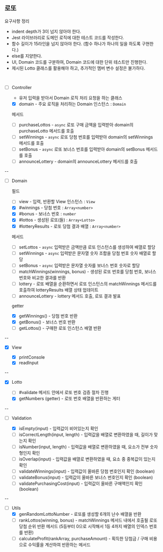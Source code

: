 ## 로또

요구사항 정리

- indent depth가 3이 넘지 않아야 한다.
- Jest 라이브러리로 도메인 로직에 대한 테스트 코드를 작성한다.
- 함수 길이가 15라인을 넘지 않아야 한다. (함수 하나가 하나의 일을 하도록 구현한다.)
- else를 지양한다.
- UI, Domain 코드를 구분하여, Domain 코드에 대한 단위 테스트만 진행한다.
- 제시된 Lotto 클래스를 활용해야 하고, 추가적인 멤버 변수 설정은 불가하다.

<br />

- [ ] Controller

  - 유저 입력을 받아서 Domain 로직 처리 요청을 하는 클래스
  - [x] domain - 주요 로직을 처리하는 Domain 인스턴스 : `Domain`

  메서드

  - [ ] purchaseLottos - `async` 로또 구매 금액을 입력받아 domain의 purchaseLotto 메서드를 호출
  - [ ] setWinnings - `async` 로또 당첨 번호를 입력받아 domain의 setWinnings 메서드를 호출
  - [ ] setBonus - `async` 로또 보너스 번호를 입력받아 domain의 setBonus 메서드를 호출
  - [ ] announceLottery - domain의 announceLottery 메서드를 호출

--

- [ ] Domain

  필드

  - [ ] view - 입력, 반환할 View 인스턴스 : `View`
  - [x] #winnings - 당첨 번호 : `Array<number>`
  - [x] #bonus - 보너스 번호 : `number`
  - [x] #lottos - 생성된 로또(들) : `Array<Lotto>`
  - [x] #lotteryResults - 로또 당첨 결과 배열 : `Array<number>`

  메서드

  - [ ] setLottos - `async` 입력받은 금액만큼 로또 인스턴스를 생성하여 배열로 할당
  - [ ] setWinnings - `async` 입력받은 문자열 숫자 조합을 당첨 번호 숫자 배열로 할당
  - [ ] setBonus - `async` 입력받은 문자열 숫자를 보너스 번호 숫자로 할당
  - [ ] matchWinnings(winnings, bonus) - 생성된 로또 번호를 당첨 번호, 보너스 번호와 비교한 결과를 반환
  - [ ] lottery - 로또 배열을 순환하면서 로또 인스턴스의 matchWinnings 메서드를 호출하여 lotteryResults 배열 상태 업데이트
  - [ ] announceLottery - lottery 메서드 호출, 로또 결과 발표

  getter

  - [x] getWinnings() - 당첨 번호 반환
  - [x] getBonus() - 보너스 번호 반환
  - [ ] getLottos() - 구매한 로또 인스턴스 배열 반환

--

- [x] View

  - [x] printConsole
  - [x] readInput

--

- [x] Lotto

  - [ ] #validate 메서드 안에서 로또 번호 검증 절차 진행
  - [x] getNumbers (getter) - 로또 번호 배열을 반환하는 게터

--

- [ ] Validation

  - [x] isEmpty(input) - 입력값이 비어있는지 확인
  - [ ] isCorrectLength(input, length) - 입력값을 배열로 변환하였을 때, 길이가 맞는지 확인
  - [ ] isNumber(input, length) - 입력값을 배열로 변환하였을 때, 요소가 전부 숫자형인지 확인
  - [ ] isOverlap(input) - 입력값을 배열로 변환하였을 때, 요소 중 중복값이 있는지 확인
  - [ ] validateWinnings(input) - 입력값이 올바른 당첨 번호인지 확인 (boolean)
  - [ ] validateBonus(input) - 입력값이 올바른 보너스 번호인지 확인 (boolean)
  - [ ] validatePurchasingCost(input) - 입력값이 올바른 구매액인지 확인 (boolean)

--

- [ ] Utils
  - [x] genRandomLottoNumber - 로또를 생성할 6개의 난수 배열을 반환
  - [ ] rankLottos(winning, bonus) - matchWinnings 메서드 내에서 호출될 로또 당첨 순위 반환 메서드 (5등부터 0으로 시작해서 1등 4까지 배열의 인덱스 번호를 반환)
  - [ ] calculateProfit(rankArray, purchaseAmount) - 획득한 당첨금 / 구매 비용 으로 수익률을 계산하여 반환하는 메서드

